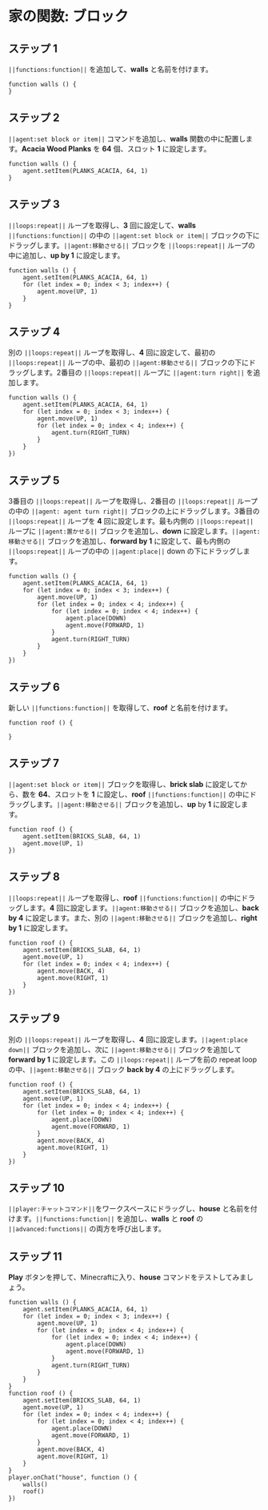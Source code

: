 # 家の関数: ブロック

## ステップ 1
``||functions:function||`` を追加して、**walls** と名前を付けます。

```blocks
function walls () {
}
```

## ステップ 2
``||agent:set block or item||`` コマンドを追加し、**walls** 関数の中に配置します。**Acacia Wood Planks** を **64** 個、スロット **1** に設定します。

```blocks
function walls () {
    agent.setItem(PLANKS_ACACIA, 64, 1)
}
```

## ステップ 3
``||loops:repeat||`` ループを取得し、**3** 回に設定して、**walls** ``||functions:function||`` の中の ``||agent:set block or item||`` ブロックの下にドラッグします。``||agent:移動させる||`` ブロックを ``||loops:repeat||`` ループの中に追加し、**up by 1** に設定します。

```blocks
function walls () {
    agent.setItem(PLANKS_ACACIA, 64, 1)
    for (let index = 0; index < 3; index++) {
        agent.move(UP, 1)
    }
}
```

## ステップ 4
別の ``||loops:repeat||`` ループを取得し、**4** 回に設定して、最初の ``||loops:repeat||`` ループの中、最初の ``||agent:移動させる||`` ブロックの下にドラッグします。2番目の ``||loops:repeat||`` ループに ``||agent:turn right||`` を追加します。

```blocks
function walls () {
    agent.setItem(PLANKS_ACACIA, 64, 1) 
    for (let index = 0; index < 3; index++) { 
        agent.move(UP, 1) 
        for (let index = 0; index < 4; index++) { 
            agent.turn(RIGHT_TURN) 
        } 
    } 
}) 
```

## ステップ 5
3番目の ``||loops:repeat||`` ループを取得し、2番目の ``||loops:repeat||`` ループの中の ``||agent: agent turn right||`` ブロックの上にドラッグします。3番目の ``||loops:repeat||`` ループを **4** 回に設定します。最も内側の ``||loops:repeat||`` ループに ``||agent:置かせる||`` ブロックを追加し、**down** に設定します。``||agent:移動させる||`` ブロックを追加し、**forward by 1** に設定して、最も内側の ``||loops:repeat||`` ループの中の ``||agent:place||`` down の下にドラッグします。

```blocks
function walls () {
    agent.setItem(PLANKS_ACACIA, 64, 1) 
    for (let index = 0; index < 3; index++) { 
        agent.move(UP, 1) 
        for (let index = 0; index < 4; index++) { 
            for (let index = 0; index < 4; index++) { 
                agent.place(DOWN) 
                agent.move(FORWARD, 1) 
            } 
            agent.turn(RIGHT_TURN) 
        } 
    } 
}) 
```

## ステップ 6
新しい ``||functions:function||`` を取得して、**roof** と名前を付けます。

```blocks
function roof () {
	
}
```

## ステップ 7
``||agent:set block or item||`` ブロックを取得し、**brick slab** に設定してから、数を **64**、スロットを **1** に設定し、**roof** ``||functions:function||`` の中にドラッグします。``||agent:移動させる||`` ブロックを追加し、**up** by **1** に設定します。

```blocks
function roof () {
    agent.setItem(BRICKS_SLAB, 64, 1) 
    agent.move(UP, 1) 
}) 
```

## ステップ 8
``||loops:repeat||`` ループを取得し、**roof** ``||functions:function||`` の中にドラッグします。**4** 回に設定します。``||agent:移動させる||`` ブロックを追加し、**back by 4** に設定します。また、別の ``||agent:移動させる||`` ブロックを追加し、**right by 1** に設定します。

```blocks
function roof () {
    agent.setItem(BRICKS_SLAB, 64, 1) 
    agent.move(UP, 1) 
    for (let index = 0; index < 4; index++) { 
        agent.move(BACK, 4) 
        agent.move(RIGHT, 1) 
    } 
}) 
```

## ステップ 9
別の ``||loops:repeat||`` ループを取得し、**4** 回に設定します。``||agent:place down||`` ブロックを追加し、次に ``||agent:移動させる||`` ブロックを追加して **forward by 1** に設定します。この ``||loops:repeat||`` ループを前の repeat loop の中、``||agent:移動させる||`` ブロック **back by 4** の上にドラッグします。

```blocks
function roof () {
    agent.setItem(BRICKS_SLAB, 64, 1) 
    agent.move(UP, 1) 
    for (let index = 0; index < 4; index++) { 
        for (let index = 0; index < 4; index++) { 
            agent.place(DOWN) 
            agent.move(FORWARD, 1) 
        } 
        agent.move(BACK, 4) 
        agent.move(RIGHT, 1) 
    } 
}) 
```

## ステップ 10
``||player:チャットコマンド||``をワークスペースにドラッグし、**house** と名前を付けます。``||functions:function||`` を追加し、**walls** と **roof** の ``||advanced:functions||`` の両方を呼び出します。

## ステップ 11
**Play** ボタンを押して、Minecraftに入り、**house** コマンドをテストしてみましょう。

```blocks
function walls () {
    agent.setItem(PLANKS_ACACIA, 64, 1)
    for (let index = 0; index < 3; index++) {
        agent.move(UP, 1)
        for (let index = 0; index < 4; index++) {
            for (let index = 0; index < 4; index++) {
                agent.place(DOWN)
                agent.move(FORWARD, 1)
            }
            agent.turn(RIGHT_TURN)
        }
    }
}
function roof () {
    agent.setItem(BRICKS_SLAB, 64, 1)
    agent.move(UP, 1)
    for (let index = 0; index < 4; index++) {
        for (let index = 0; index < 4; index++) {
            agent.place(DOWN)
            agent.move(FORWARD, 1)
        }
        agent.move(BACK, 4)
        agent.move(RIGHT, 1)
    }
}
player.onChat("house", function () {
    walls()
    roof()
})
```
